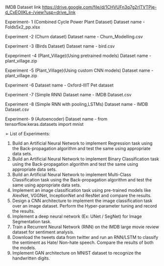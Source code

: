 IMDB Dataset link 
https://drive.google.com/file/d/1CHVUFn3q7g2rlTVTPje-d_CxEOIIKLe-/view?usp=drive_link

Experiment- 1 (Combined Cycle Power Plant Dataset)
Dataset name - Folds5x2_pp.xlsx

Experiment -2 (Churn dataset)
Dataset name - Churn_Modelling.csv

Experiment -3 (Birds Dataset)
Dataset name - bird.csv

Expepriment -4 (Plant_Village)(Using pretrained models)
Dataset name - plant_village.zip

Experiment -5 (Plant_Village)(Using custom CNN models)
Dataset name - plant_village.zip

Experiment -6
Dataset name - Oxford-IIIT Pet dataset

Experiment -7 (Simple RNN)
Dataset name - IMDB Dataset.csv

Experiment -8 (Simple RNN with pooling,LSTMs)
Dataset name - IMDB Dataset.csv

Experiment- 9 (Autoencoder)
Dataset name - from tensorflow.keras.datasets import mnist

➢ List of Experiments:

1. Build an Artificial Neural Network to implement Regression task using the Back-propagation algorithm and test the same using appropriate data sets.
2. Build an Artificial Neural Network to implement Binary Classification task using the Back-propagation algorithm and test the same using appropriate data sets.
3. Build an Artificial Neural Network to implement Multi-Class Classification task using the Back-propagation algorithm and test the same using appropriate data sets.
4. Implement an image classification task using pre-trained models like AlexNet, VGGNet, InceptionNet and ResNet and compare the results.
5. Design a CNN architecture to implement the image classification task over an image dataset. Perform the Hyper-parameter tuning and record the results.
6. Implement a deep neural network (Ex: UNet / SegNet) for Image Segmentation task.
7. Train a Recurrent Neural Network (RNN) on the IMDB large movie review dataset for sentiment analysis.
8. Download the tweets data from twitter and run an RNN/LSTM to classify the sentiment as Hate/ Non-hate speech. Compare the results of both the models.
9. Implement GAN architecture on MNIST dataset to recognize the handwritten digits.

